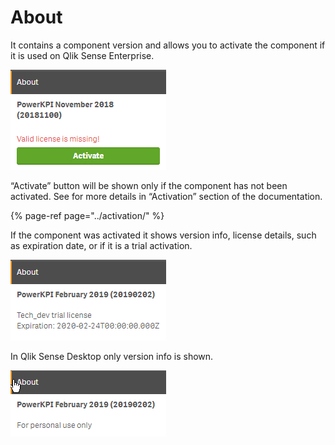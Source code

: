 # About

It contains a component version and allows you to activate the component if it is used on Qlik Sense Enterprise.

![](../.gitbook/assets/image%20%28149%29.png)

“Activate” button will be shown only if the component has not been activated. See for more details in “Activation” section of the documentation.

{% page-ref page="../activation/" %}

If the component was activated it shows version info, license details, such as expiration date, or if it is a trial activation.

![](../.gitbook/assets/image%20%2863%29.png)

In Qlik Sense Desktop only version info is shown.

![](../.gitbook/assets/image%20%2846%29.png)

